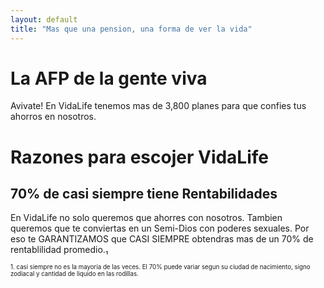 ```yaml
---
layout: default
title: "Mas que una pension, una forma de ver la vida"
---
```


# La AFP de la gente viva

Avivate! En VidaLife tenemos mas de 3,800 planes para que confies tus ahorros en nosotros.

# Razones para escojer VidaLife

## 70% de casi siempre tiene Rentabilidades

En VidaLife no solo queremos que ahorres con nosotros. Tambien queremos que te conviertas en un Semi-Dios con poderes sexuales. Por eso te GARANTIZAMOS que CASI SIEMPRE obtendras mas de un 70% de rentablilidad promedio.₁

<sup><sub> 1. casi siempre no es la mayoria de las veces. El 70% puede variar segun su ciudad de nacimiento, signo zodiacal y cantidad de liquido en las rodillas.</sup></sub>